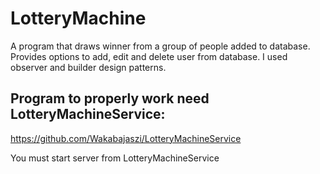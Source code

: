 # LotteryMachine

A program that draws winner from a group of people added to database. Provides options to add, edit and delete user from database. I used observer and builder design patterns.

## Program to properly work need LotteryMachineService: 
https://github.com/Wakabajaszi/LotteryMachineService

You must start server from LotteryMachineService
